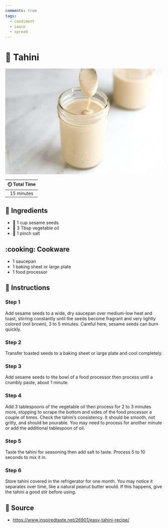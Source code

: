 ```yaml
---
comments: true
tags:
  - condiment
  - sauce
  - spread
---
```

# :seedling: Tahini

![Tahini](../assets/images/tahini.jpg)

| :timer_clock: Total Time |
|:-----------------------: |
| 15 minutes |

## :salt: Ingredients

- :seedling: 1 cup sesame seeds
- :carrot: 3 Tbsp vegetable oil
- :salt: 1 pinch salt

## :cooking: Cookware

- 1 saucepan
- 1 baking sheet or large plate
- 1 food processor

## :pencil: Instructions

### Step 1

Add sesame seeds to a wide, dry saucepan over medium-low heat and toast, stirring constantly until the seeds become
fragrant and very lightly colored (not brown), 3 to 5 minutes. Careful here, sesame seeds can burn quickly.

### Step 2

Transfer toasted seeds to a baking sheet or large plate and cool completely.

### Step 3

Add sesame seeds to the bowl of a food processor then process until a crumbly paste, about 1 minute.

### Step 4

Add 3 tablespoons of the vegetable oil then process for 2 to 3 minutes more, stopping to scrape the bottom and sides of
the food processor a couple of times. Check the tahini’s consistency. It should be smooth, not gritty, and should be
pourable. You may need to process for another minute or add the additional tablespoon of oil.

### Step 5

Taste the tahini for seasoning then add salt to taste. Process 5 to 10 seconds to mix it in.

### Step 6

Store tahini covered in the refrigerator for one month. You may notice it separates over time, like a natural peanut
butter would. If this happens, give the tahini a good stir before using.

## :link: Source

- <https://www.inspiredtaste.net/26901/easy-tahini-recipe/>
